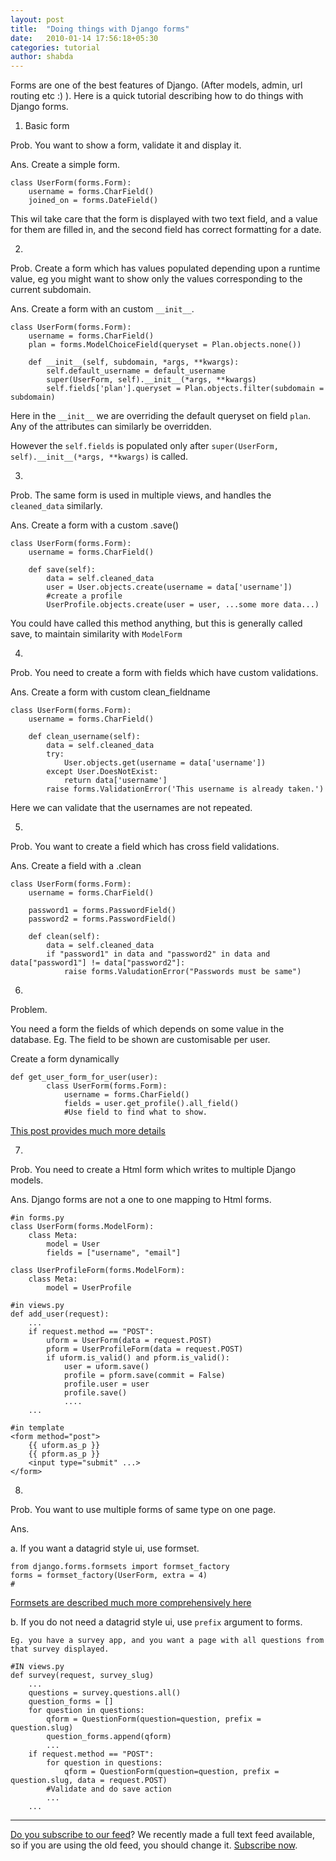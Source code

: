 ```yaml
---
layout: post
title:  "Doing things with Django forms"
date:   2010-01-14 17:56:18+05:30
categories: tutorial
author: shabda
---
```

Forms are one of the best features of Django. (After models, admin, url routing etc :) ). Here is a quick tutorial describing how to do things with Django forms.


1. Basic form

Prob. You want to show a form, validate it and display it.

Ans. Create a simple form.

    class UserForm(forms.Form):
        username = forms.CharField()
        joined_on = forms.DateField()

This wil take care that the form is displayed with two text field,
and a value for them are filled in, and the second field has correct formatting for a date.

2.

Prob. Create a form which has values populated depending upon a runtime value,
eg you might want to show only the values corresponding to the current subdomain.

Ans. Create a form with an custom `__init__`.

    class UserForm(forms.Form):
        username = forms.CharField()
        plan = forms.ModelChoiceField(queryset = Plan.objects.none())

        def __init__(self, subdomain, *args, **kwargs):
            self.default_username = default_username
            super(UserForm, self).__init__(*args, **kwargs)
            self.fields['plan'].queryset = Plan.objects.filter(subdomain = subdomain)

Here in the `__init__` we are overriding the default queryset on field `plan`. Any of the attributes can similarly be overridden.

However the `self.fields` is populated only after `super(UserForm, self).__init__(*args, **kwargs)` is called.

3.

Prob. The same form is used in multiple views, and handles the `cleaned_data` similarly.

Ans. Create a form with a custom .save()

    class UserForm(forms.Form):
        username = forms.CharField()

        def save(self):
            data = self.cleaned_data
            user = User.objects.create(username = data['username'])
            #create a profile
            UserProfile.objects.create(user = user, ...some more data...)

You could have called this method anything, but this is generally called save, to maintain similarity with `ModelForm`


4.

Prob. You need to create a form with fields which have custom validations.

Ans. Create a form with custom clean_fieldname

    class UserForm(forms.Form):
        username = forms.CharField()

        def clean_username(self):
            data = self.cleaned_data
            try:
                User.objects.get(username = data['username'])
            except User.DoesNotExist:
                return data['username']
            raise forms.ValidationError('This username is already taken.')

Here we can validate that the usernames are not repeated.


5.

Prob. You want to create a field which has cross field validations.

Ans. Create a field with a .clean

    class UserForm(forms.Form):
        username = forms.CharField()

        password1 = forms.PasswordField()
        password2 = forms.PasswordField()

        def clean(self):
            data = self.cleaned_data
            if "password1" in data and "password2" in data and data["password1"] != data["password2"]:
                raise forms.ValudationError("Passwords must be same")




6.

Problem.

You need a form the fields of which depends on some value in the database.
Eg. The field to be shown are customisable per user.


Create a form dynamically

    def get_user_form_for_user(user):
            class UserForm(forms.Form):
                username = forms.CharField()
                fields = user.get_profile().all_field()
                #Use field to find what to show.

[This post provides much more details](http://www.agiliq.com/blog/2008/10/dynamic-forms-with-django/)


7.

Prob. You need to create a Html form which writes to multiple Django models.

Ans. Django forms are not a one to one mapping to Html forms.

    #in forms.py
    class UserForm(forms.ModelForm):
        class Meta:
            model = User
            fields = ["username", "email"]

    class UserProfileForm(forms.ModelForm):
        class Meta:
            model = UserProfile

    #in views.py
    def add_user(request):
        ...
        if request.method == "POST":
            uform = UserForm(data = request.POST)
            pform = UserProfileForm(data = request.POST)
            if uform.is_valid() and pform.is_valid():
                user = uform.save()
                profile = pform.save(commit = False)
                profile.user = user
                profile.save()
                ....
        ...

    #in template
    <form method="post">
        {{ uform.as_p }}
        {{ pform.as_p }}
        <input type="submit" ...>
    </form>


8.

Prob. You want to use multiple forms of same type on one page.

Ans.

a. If you want a datagrid style ui, use formset.

    from django.forms.formsets import formset_factory
    forms = formset_factory(UserForm, extra = 4)
    #
[Formsets are described much more comprehensively here](http://docs.djangoproject.com/en/dev/topics/forms/formsets/)


b. If you do not need a datagrid style ui, use `prefix` argument to forms.

    Eg. you have a survey app, and you want a page with all questions from that survey displayed.

    #IN views.py
    def survey(request, survey_slug)
        ...
        questions = survey.questions.all()
        question_forms = []
        for question in questions:
            qform = QuestionForm(question=question, prefix = question.slug)
            question_forms.append(qform)
            ...
        if request.method == "POST":
            for question in questions:
                qform = QuestionForm(question=question, prefix = question.slug, data = request.POST)
            #Validate and do save action
            ...
        ...

----------------------------
[Do you subscribe to our feed](http://feeds.feedburner.com/uswarearticles)? We recently made a full text feed available, so if you are using the old feed, you should change it. [Subscribe now](http://feeds.feedburner.com/uswarearticles).


